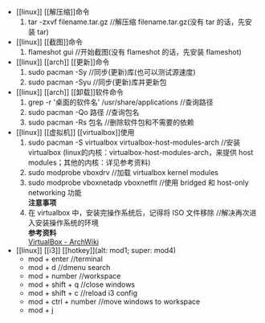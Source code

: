 - [[linux]] [[解压缩]]命令  
  1. tar -zxvf filename.tar.gz //解压缩 filename.tar.gz(没有 tar 的话，先安装 tar)
- [[linux]] [[截图]]命令  
  1. flameshot gui //开始截图(没有 flameshot 的话，先安装 flameshot)
- [[linux]] [[arch]] [[更新]]命令  
  1. sudo pacman -Sy //同步(更新)库(也可以测试源速度)
  2. sudo pacman -Syu //同步(更新)库并更新包
- [[linux]] [[arch]] [[卸载]]软件命令  
  1. grep -r '桌面的软件名' /usr/share/applications //查询路径
  2. sudo pacman -Qo 路径 //查询包名
  3. sudo pacman -Rs 包名 //删除软件包和不需要的依赖
- [[linux]] [[虚拟机]] [[virtualbox]]使用  
  1. sudo pacman -S virtualbox virtualbox-host-modules-arch //安装 virtualbox (linux的内核：virtualbox-host-modules-arch，来提供 host modules；其他的内核：详见参考资料)
  2. sudo modprobe vboxdrv //加载 virtualbox kernel modules
  3. sudo modprobe vboxnetadp vboxnetflt //使用 bridged 和 host-only networking 功能  
  **注意事项**  
  1. 在 virtualbox 中，安装完操作系统后，记得将 ISO 文件移除 //解决再次进入安装操作系统的环境  
  **参考资料**  
  [VirtualBox - ArchWiki](https://wiki.archlinux.org/title/VirtualBox)
- [[linux]] [[i3]] [[hotkey]](alt: mod1; super: mod4)  
  * mod + enter //terminal
  * mod + d //dmenu search
  * mod + number //workspace
  * mod + shift + q //close windows
  * mod + shift + c //reload i3 config
  * mod + ctrl + number //move windows to workspace
  * mod + j